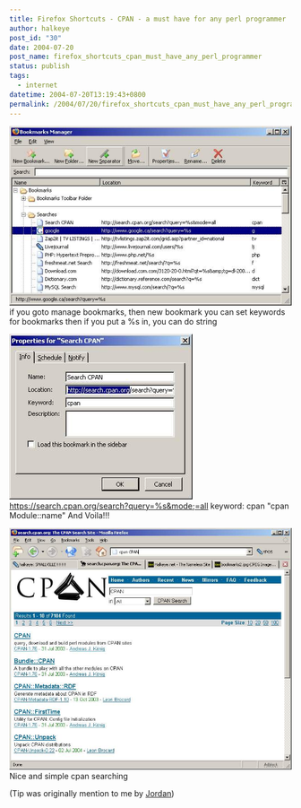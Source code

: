 ```yaml
---
title: Firefox Shortcuts - CPAN - a must have for any perl programmer
author: halkeye
post_id: "30"
date: 2004-07-20
post_name: firefox_shortcuts_cpan_must_have_any_perl_programmer
status: publish
tags:
  - internet
datetime: 2004-07-20T13:19:43+0800
permalink: /2004/07/20/firefox_shortcuts_cpan_must_have_any_perl_programmer/index.html
---
```


![](bookmarks1.jpg)
if you goto manage bookmarks, then new bookmark
you can set keywords for bookmarks
then if you put a %s in, you can do  string

![](bookmarks2.jpg)
https://search.cpan.org/search?query=%s&mode;=all
keyword: cpan
"cpan Module::name"
And Voila!!!

![](bookmarks3.jpg)
Nice and simple cpan searching


(Tip was originally mention to me by [Jordan](https://web.archive.org/web/20040610140557/http://j0rd.ath.cx:80/))
